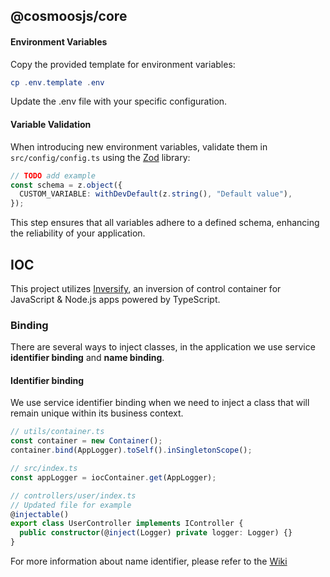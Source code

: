## @cosmoosjs/core

#### Environment Variables

Copy the provided template for environment variables:

```powershell
cp .env.template .env
```

Update the .env file with your specific configuration.

#### Variable Validation

When introducing new environment variables, validate them in `src/config/config.ts` using the [Zod](https://zod.dev/) library:

```ts
// TODO add example
const schema = z.object({
  CUSTOM_VARIABLE: withDevDefault(z.string(), "Default value"),
});
```

This step ensures that all variables adhere to a defined schema, enhancing the reliability of your application.

## IOC

This project utilizes [Inversify](https://inversify.io/), an inversion of control container
for JavaScript & Node.js apps powered by TypeScript.

### Binding

There are several ways to inject classes, in the application we use service <strong>identifier binding</strong> and <strong>name binding</strong>.

#### Identifier binding

We use service identifier binding when we need to inject a class that will remain unique within its business context.

```ts
// utils/container.ts
const container = new Container();
container.bind(AppLogger).toSelf().inSingletonScope();

// src/index.ts
const appLogger = iocContainer.get(AppLogger);

// controllers/user/index.ts
// Updated file for example
@injectable()
export class UserController implements IController {
  public constructor(@inject(Logger) private logger: Logger) {}
}
```

For more information about name identifier, please refer to the [Wiki](https://github.com/inversify/InversifyJS/blob/master/wiki/classes_as_id.md)

